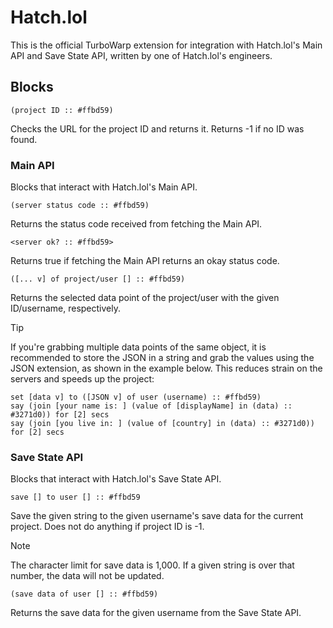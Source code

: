 # Hatch.lol
This is the official TurboWarp extension for integration with Hatch.lol's Main API and Save State API, written by one of Hatch.lol's engineers.

## Blocks
```scratch
(project ID :: #ffbd59)
```
Checks the URL for the project ID and returns it. Returns -1 if no ID was found.

### Main API
Blocks that interact with Hatch.lol's Main API.

```scratch
(server status code :: #ffbd59)
```
Returns the status code received from fetching the Main API.

```scratch
<server ok? :: #ffbd59>
```
Returns true if fetching the Main API returns an okay status code.

```scratch
([... v] of project/user [] :: #ffbd59)
```
Returns the selected data point of the project/user with the given ID/username, respectively.

> [!TIP]
> If you're grabbing multiple data points of the same object, it is recommended to store the JSON in a string and grab the values using the JSON extension, as shown in the example below. This reduces strain on the servers and speeds up the project:
```scratch
set [data v] to ([JSON v] of user (username) :: #ffbd59)
say (join [your name is: ] (value of [displayName] in (data) :: #3271d0)) for [2] secs
say (join [you live in: ] (value of [country] in (data) :: #3271d0)) for [2] secs
```

### Save State API
Blocks that interact with Hatch.lol's Save State API.

```scratch
save [] to user [] :: #ffbd59
```
Save the given string to the given username's save data for the current project. Does not do anything if project ID is -1.

> [!NOTE]
> The character limit for save data is 1,000. If a given string is over that number, the data will not be updated.

```scratch
(save data of user [] :: #ffbd59)
```
Returns the save data for the given username from the Save State API.
